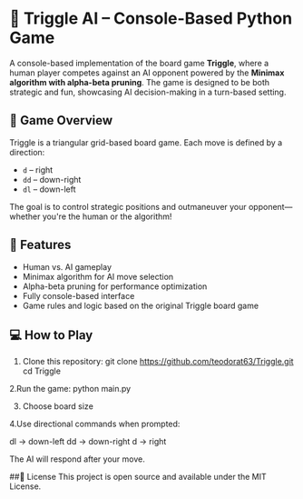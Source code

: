 # 🎲 Triggle AI – Console-Based Python Game

A console-based implementation of the board game **Triggle**, where a human player competes against an AI opponent powered by the **Minimax algorithm with alpha-beta pruning**. The game is designed to be both strategic and fun, showcasing AI decision-making in a turn-based setting.

## 🧠 Game Overview

Triggle is a triangular grid-based board game. Each move is defined by a direction:
- `d` – right  
- `dd` – down-right  
- `dl` – down-left  

The goal is to control strategic positions and outmaneuver your opponent—whether you're the human or the algorithm!

## 🤖 Features

- Human vs. AI gameplay
- Minimax algorithm for AI move selection
- Alpha-beta pruning for performance optimization
- Fully console-based interface
- Game rules and logic based on the original Triggle board game

## 💻 How to Play

1. Clone this repository:
git clone https://github.com/teodorat63/Triggle.git
cd Triggle

2.Run the game:
python main.py

3. Choose board size

4.Use directional commands when prompted:

dl → down-left
dd → down-right
d → right

The AI will respond after your move.

##📜 License
This project is open source and available under the MIT License.
